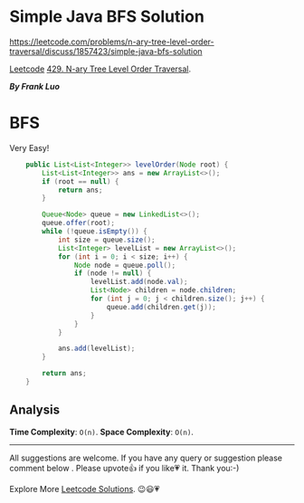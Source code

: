 # Simple Java BFS Solution

https://leetcode.com/problems/n-ary-tree-level-order-traversal/discuss/1857423/simple-java-bfs-solution

[Leetcode](https://leetcode-cn.com/) [429. N-ary Tree Level Order Traversal](https://leetcode.com/problems/n-ary-tree-level-order-traversal/).

***By Frank Luo***

# BFS

Very Easy!

```java
    public List<List<Integer>> levelOrder(Node root) {
        List<List<Integer>> ans = new ArrayList<>();
        if (root == null) {
            return ans;
        }

        Queue<Node> queue = new LinkedList<>();
        queue.offer(root);
        while (!queue.isEmpty()) {
            int size = queue.size();
            List<Integer> levelList = new ArrayList<>();
            for (int i = 0; i < size; i++) {
                Node node = queue.poll();
                if (node != null) {
                    levelList.add(node.val);
                    List<Node> children = node.children;
                    for (int j = 0; j < children.size(); j++) {
                        queue.add(children.get(j));
                    }
                }
            }

            ans.add(levelList);
        }

        return ans;        
    }
```

## Analysis

**Time Complexity**: `O(n)`.
**Space Complexity**: `O(n)`.

----------

All suggestions are welcome. 
If you have any query or suggestion please comment below .
Please upvote👍 if you like💗 it. Thank you:-)

Explore More [Leetcode Solutions](https://leetcode.com/discuss/general-discussion/1868912/My-Leetcode-Solutions-All-In-One). 😉😃💗

